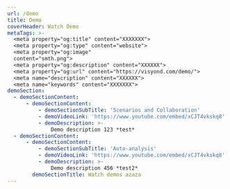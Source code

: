 ```yaml
---
url: /demo
title: Demo
coverHeader: Watch Demo
metaTags: >-
  <meta property="og:title" content="XXXXXXX">
  <meta property="og:type" content="website">
  <meta property="og:image"
  content="smth.png">
  <meta property="og:description" content="XXXXXX">
  <meta property="og:url" content="https://visyond.com/demo/">
  <meta name="description" content="XXXXXX">
  <meta name="keywords" content="XXXXXXX">
demoSection:
  - demoSectionContent:
      - demoSectionContent:
          - demoSectionSubTitle: 'Scenarios and Collaboration'
          - demoVideoLink: 'https://www.youtube.com/embed/xCJT4vkskq8'
          - demoDescription: >-
              Demo description 123 *test*
  - demoSectionContent:
      - demoSectionContent:
          - demoSectionSubTitle: 'Auto-analysis'
          - demoVideoLink: 'https://www.youtube.com/embed/xCJT4vkskq8'
          - demoDescription: >-
              Demo description 456 *test2*
        demoSectionTitle: Watch demos azaza     
---
```


